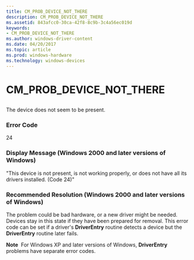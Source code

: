 ```yaml
---
title: CM_PROB_DEVICE_NOT_THERE
description: CM_PROB_DEVICE_NOT_THERE
ms.assetid: 843afcc0-30ca-42f8-8c9b-3c4a56ec019d
keywords:
- CM_PROB_DEVICE_NOT_THERE
ms.author: windows-driver-content
ms.date: 04/20/2017
ms.topic: article
ms.prod: windows-hardware
ms.technology: windows-devices
---
```


# CM_PROB_DEVICE_NOT_THERE


## <a href="" id="ddk-cm-prob-device-not-there-dg"></a>


The device does not seem to be present.

### Error Code

24

### Display Message (Windows 2000 and later versions of Windows)

"This device is not present, is not working properly, or does not have all its drivers installed. (Code 24)"

### Recommended Resolution (Windows 2000 and later versions of Windows)

The problem could be bad hardware, or a new driver might be needed. Devices stay in this state if they have been prepared for removal. This error code can be set if a driver's **DriverEntry** routine detects a device but the **DriverEntry** routine later fails.

**Note**  For Windows XP and later versions of Windows, **DriverEntry** problems have separate error codes.

 

 

 






